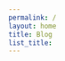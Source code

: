 ```yaml
---
permalink: /
layout: home
title: Blog
list_title: 
---
```

<!-- Google tag (gtag.js) -->
<script async src="https://www.googletagmanager.com/gtag/js?id=G-5XCEL8VMFG"></script>
<script>
  window.dataLayer = window.dataLayer || [];
  function gtag(){dataLayer.push(arguments);}
  gtag('js', new Date());

  gtag('config', 'G-5XCEL8VMFG');
</script>

